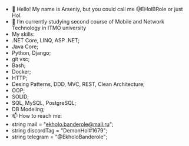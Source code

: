 - 👋 Hello! My name is Arseniy, but you could call me @EHolBRole or just Hol.
- 🌱 I’m currently studying second course of Mobile and Network Technology in ITMO university
- My skills:
- .NET Core, LINQ, ASP .NET;
- Java Core;
- Python, Django;
- git vsc;
- Bash;
- Docker;
- HTTP;
- Desing Patterns, DDD, MVC, REST, Clean Architecture;
- OOP;
- SOLID;
- SQL, MySQL, PostgreSQL;
- DB Modeling;
- 📫 How to reach me: 
- string mail = "ekholo.banderole@mail.ru"; 
- string discordTag = "DemonHol#1679";
- string telegram = "@EkholoBanderole";
